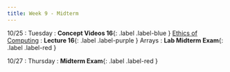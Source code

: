```yaml
---
title: Week 9 - Midterm
---
```


10/25
: Tuesday
: **Concept Videos 16**{: .label .label-blue } [Ethics of Computing](#)
: **Lecture 16**{: .label .label-purple } Arrays
: **Lab Midterm Exam**{: .label .label-red } 

10/27
: Thursday
: **Midterm Exam**{: .label .label-red }